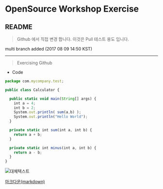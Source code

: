 # OpenSource Workshop Exercise
## README

> Github 에서 직접 변경 합니다.
> 이것은 Pull 테스트 용도 입니다.

multi branch added (2017 08 09 14:50 KST)

----

> Exercising Github

* Code

```javascript
package com.mycompany.test;

public class Calculator {

  public static void main(String[] args) {
    int a = 4;
    int b = 2;
    System.out.println( sum(a,b) );
    System.out.println("Hello World");
  }

  private static int sum(int a, int b) {
    return a + b;
  }

  private static int minus(int a, int b) {
    return a - b;
  }
}
```

![대체텍스트](http://pad.haroopress.com/docs/ko/markdown/images/markdown_128.png)

[마크다운(markdown)](http://daringfireball.net/projects/markdown/)

